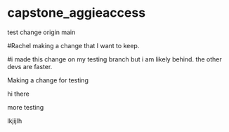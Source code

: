 # capstone_aggieaccess

test change origin main


#Rachel making a change that I want to keep. 

#i made this change on my testing branch but i am likely behind. the other devs are faster. 


Making a change for testing

hi there

more testing

lkjijlh
